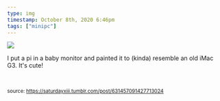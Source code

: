 ```yaml
---
type: img
timestamp: October 8th, 2020 6:46pm
tags: ["minipc"]
---
```

<img src="https://saturdayxiii.github.io/media/media/631457091427713024.jpg"/>
                                                                                          

I put a pi in a baby monitor and painted it to (kinda) resemble an old iMac G3. It's cute!

<br/>
 
                                    
                
                
                
                
                                
<small>source: https://saturdayxiii.tumblr.com/post/631457091427713024</small>